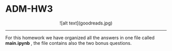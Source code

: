 # ADM-HW3
<center>![alt text](goodreads.jpg) </center><hr>
For this homework we have organized all the answers in one file called <b>main.ipynb </b>, the file contains also the two bonus questions.

